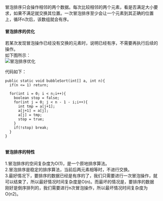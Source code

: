 冒泡排序只会操作相邻的两个数据。每次比较相邻的两个元素，看是否满足大小要求，如果不满足就交换其位置。一次冒泡排序至少会让一个元素到其正确的位置上，循环n次后，该数组就会有序。  

#### 冒泡排序的优化
若某次发现冒泡操作已经没有交换的元素时，说明已经有序，不需要再执行后续的操作。  
如下图所示：  
![冒泡排序优化](https://upload-images.jianshu.io/upload_images/2818100-37a4b13ba88275e0.png?imageMogr2/auto-orient/strip%7CimageView2/2/w/1240)  

代码如下：  
```
public static void bubbleSort(int[] a, int n){
  if(n <= 1) return;
  
  for(int i = 0; i < n;i++){
    boolean stop = false;
    for(int j = 0; j < n - 1 - i;i++){
      int tmp = a[j+1];
      a[j+1] = a[j];
      a[j] = tmp;
      stop = true;
    }
    if(!stop) break;
  }
}


```

#### 冒泡排序的特性
1.冒泡排序的空间复杂度为O(1)，是一个原地排序算法。  
2.冒泡排序是稳定的排序算法，当前后两元素相等时，不进行交换。  
3.最好情况下，要排序的数据已经是有序的了，我们只需要进行一次冒泡操作，就可以结束了，所以最好情况时间复杂度是O(n)。而最坏的情况是，要排序的数据
刚好是倒序排列的，我们需要进行n次冒泡操作，所以最坏情况时间复杂度为O(n2)。
